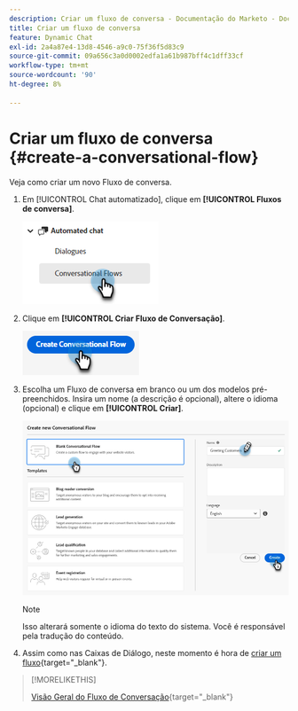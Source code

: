 ```yaml
---
description: Criar um fluxo de conversa - Documentação do Marketo - Documentação do produto
title: Criar um fluxo de conversa
feature: Dynamic Chat
exl-id: 2a4a87e4-13d8-4546-a9c0-75f36f5d83c9
source-git-commit: 09a656c3a0d0002edfa1a61b987bff4c1dff33cf
workflow-type: tm+mt
source-wordcount: '90'
ht-degree: 8%

---
```


# Criar um fluxo de conversa {#create-a-conversational-flow}

Veja como criar um novo Fluxo de conversa.

1. Em [!UICONTROL Chat automatizado], clique em **[!UICONTROL Fluxos de conversa]**.

   ![](assets/create-a-conversational-flow-1.png)

1. Clique em **[!UICONTROL Criar Fluxo de Conversação]**.

   ![](assets/create-a-conversational-flow-2.png)

1. Escolha um Fluxo de conversa em branco ou um dos modelos pré-preenchidos. Insira um nome (a descrição é opcional), altere o idioma (opcional) e clique em **[!UICONTROL Criar]**.

   ![](assets/create-a-conversational-flow-3.png)

   >[!NOTE]
   >
   >Isso alterará somente o idioma do texto do sistema. Você é responsável pela tradução do conteúdo.

1. Assim como nas Caixas de Diálogo, neste momento é hora de [criar um fluxo](/help/marketo/product-docs/demand-generation/dynamic-chat/automated-chat/stream-designer.md#create-a-stream){target="_blank"}.

>[!MORELIKETHIS]
>
>[Visão Geral do Fluxo de Conversação](/help/marketo/product-docs/demand-generation/dynamic-chat/automated-chat/conversational-flow-overview.md){target="_blank"}
